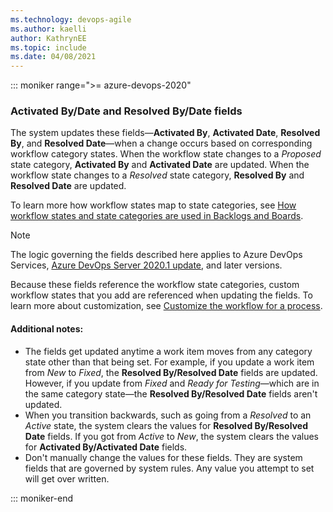 ```yaml
---
ms.technology: devops-agile
ms.author: kaelli
author: KathrynEE
ms.topic: include
ms.date: 04/08/2021
---
```


<a id="activated-resolved-fields" />

::: moniker range=">= azure-devops-2020"

### Activated By/Date and Resolved By/Date fields 

The system updates these fields&mdash;**Activated By**, **Activated Date**, **Resolved By**, and **Resolved Date**&mdash;when a change occurs based on corresponding workflow category states. When the workflow state changes to a *Proposed* state category, **Activated By** and **Activated Date** are updated. When the workflow state changes to a *Resolved* state category, **Resolved By** and **Resolved Date** are updated. 

To learn more how workflow states map to state categories, see [How workflow states and state categories are used in Backlogs and Boards](../work-items/workflow-and-state-categories.md). 

> [!NOTE]   
> The logic governing the fields described here applies to Azure DevOps Services, [Azure DevOps Server 2020.1 update](/azure/devops/server/release-notes/azuredevops2020u1#improved-rules-for-activated-and-resolved-fields), and later versions.   
   
Because these fields reference the workflow state categories, custom workflow states that you add are referenced when updating the fields. To learn more about customization, see [Customize the workflow for a process](../../organizations/settings/work/customize-process-workflow.md). 

#### Additional notes:

- The fields get updated anytime a work item moves from any category state other than that being set. For example, if you update a work item from *New* to *Fixed*, the **Resolved By/Resolved Date** fields are updated. However, if you update from *Fixed* and *Ready for Testing*&mdash;which are in the same category state&mdash;the **Resolved By/Resolved Date** fields aren't updated.
- When you transition backwards, such as going from a *Resolved* to an *Active* state, the system clears the values for **Resolved By/Resolved Date**  fields. If you got from *Active* to *New*, the system clears the values for  **Activated By/Activated Date** fields.
- Don't manually change the values for these fields. They are system fields that are governed by system rules. Any value you attempt to set will get over written. 

::: moniker-end